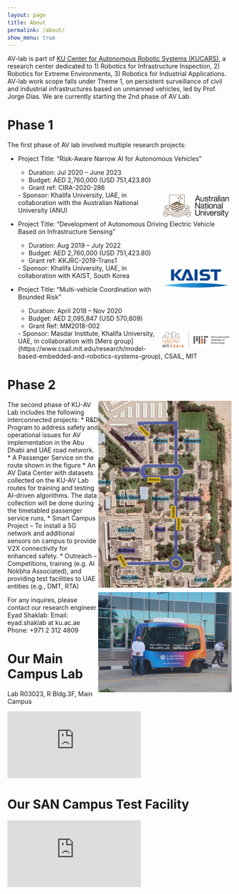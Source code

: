 ```yaml
---
layout: page
title: About
permalink: /about/
show_menu: true
---
```




AV-lab is part of  [KU Center for Autonomous Robotic Systems (KUCARS)](https://www.ku.ac.ae/kucars), a research center dedicated to 1) Robotics for Infrastructure Inspection, 2) Robotics for Extreme Environments, 3) Robotics for Industrial Applications. AV-lab work scope falls under Theme 1, on persistent surveillance of civil and industrial infrastructures based on unmanned vehicles, led by Prof. Jorge Dias.
We are currently starting the 2nd phase of AV Lab. 

# Phase 1
The first phase of AV lab involved multiple research projects:
- Project Title: “Risk-Aware Narrow AI for Autonomous Vehicles”
    - Duration: Jul 2020 – June 2023                                                                                                                    
    - Budget: AED 2,760,000 (USD 751,423.80)                                                                              
    - Grant ref: CIRA-2020-286
    <img src="/assets/img/anu.jpg" class="logo"/>
    - Sponsor: Khalifa University, UAE, in collaboration with the Australian National University (ANU)
- Project Title: “Development of Autonomous Driving Electric Vehicle Based on Infrastructure Sensing”
    - Duration: Aug 2019 – July 2022
    - Budget: AED 2,760,000 (USD 751,423.80)                                                                              
    - Grant ref: KKJRC-2019-Trans1
    <img src="/assets/img/kaist.jpeg" class="logo"/>
    - Sponsor: Khalifa University, UAE, in collaboration with KAIST, South Korea

- Project Title: “Multi-vehicle Coordination with Bounded Risk” 
    - Duration: April 2018 – Nov 2020
    - Budget: AED 2,095,847 (USD 570,609)
    - Grant Ref: MM2018-002
    <img src="/assets/img/csail.png"  class="logo"  />
    - Sponsor: Masdar Institute, Khalifa University, UAE, in collaboration with [Mers group](https://www.csail.mit.edu/research/model-based-embedded-and-robotics-systems-group), CSAIL, MIT






# Phase 2
<img src="/assets/img/av-route.png" class="img-right" width=300/>
The second phase of KU-AV Lab includes the following interconnected projects:
* R&D Program to address safety and operational issues for AV implementation in the Abu Dhabi and UAE road network. 
* A Passenger Service on the route shown in the figure
* An AV Data Center with datasets collected on the KU-AV Lab routes for training and testing AI-driven algorithms. The data collection will be done during the timetabled passenger service runs,
* Smart Campus Project – To install a 5G network and additional sensors on campus to provide V2X connectivity for enhanced safety. 
* Outreach – Competitions, training (e.g. Al Nokbha Associated), and providing test facilities to UAE entities (e.g., DMT, RTA) 

<img src="/assets/img/eyad-av.jpg" width=300 class="img-right" />

For any inquires, please contact our research engineer Eyad Shaklab:
Email: eyad.shaklab at ku.ac.ae
Phone: +971 2 312 4809


# Our Main Campus Lab

Lab R03023, R Bldg.3F, Main Campus

<iframe src="https://www.google.com/maps/embed?pb=!1m18!1m12!1m3!1d232454.3459404653!2d54.131226539611795!3d24.447344928081886!2m3!1f0!2f0!3f0!3m2!1i1024!2i768!4f13.1!3m3!1m2!1s0x3e5e686120c31b23%3A0x5d25df2e9ffa142e!2sKhalifa%20University!5e0!3m2!1sen!2sae!4v1658386324220!5m2!1sen!2sae" style="border:0;" allowfullscreen="" loading="lazy" referrerpolicy="no-referrer-when-downgrade"></iframe>

# Our SAN Campus Test Facility
<iframe src="https://www.google.com/maps/embed?pb=!1m14!1m8!1m3!1d29062.311991762977!2d54.48664131685789!3d24.423396898780354!3m2!1i1024!2i768!4f13.1!3m3!1m2!1s0x3e5e43e774701f6b%3A0xd6c04bcea62eb533!2zMjTCsDI1JzA4LjUiTiA1NMKwMzAnMDMuOCJF!5e0!3m2!1sen!2sae!4v1658386693355!5m2!1sen!2sae" style="border:0;" allowfullscreen="" loading="lazy" referrerpolicy="no-referrer-when-downgrade"></iframe>



<style>
.logo{
    margin: 5px;
    width: 200px;
    float: right;
}
@media (max-width: 600px) {
    .img-right{
        float: none;
        display: block;
        margin-left: auto;
        margin-right: auto;
    }
    .logo{
        width: 30%;
    }
}
@media (min-width: 600px) {
    .img-right{
        float: right;
        clear: right;
        width: 300px;
        margin-bottom: 10px;
    }
    .logo{
        width: 150px;
    }
}
</style>
